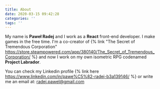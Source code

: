 ```yaml
---
title: About
date: 2020-03-15 09:42:28
categories: ''
tags: ''
---
```

My name is **Paweł Radej** and I work as a  **React** front-end developer. I make games in the free time. I'm a co-creator of {% link "The Secret of Tremendous Corporation" https://store.steampowered.com/app/380140/The_Secret_of_Tremendous_Corporation/ %} and now I work on my own isometric RPG codenamed **Project Labrador**.

You can check my Linkedin profile {% link here https://www.linkedin.com/in/pawe%C5%82-radej-b3a139146/ %} or write me an email at: radej.pawel@gmail.com